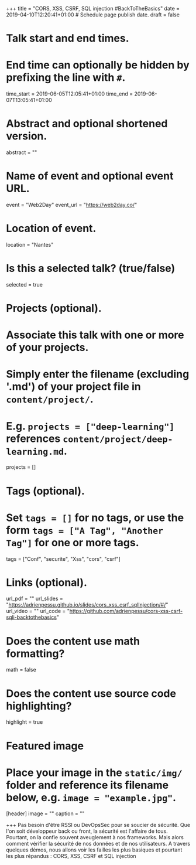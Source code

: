 +++
title = "CORS, XSS, CSRF, SQL injection #BackToTheBasics"
date = 2019-04-10T12:20:41+01:00  # Schedule page publish date.
draft = false

# Talk start and end times.
#   End time can optionally be hidden by prefixing the line with `#`.
time_start = 2019-06-05T12:05:41+01:00
time_end = 2019-06-07T13:05:41+01:00

# Abstract and optional shortened version.
abstract = ""

# Name of event and optional event URL.
event = "Web2Day"
event_url = "https://web2day.co/"

# Location of event.
location = "Nantes"

# Is this a selected talk? (true/false)
selected = true

# Projects (optional).
#   Associate this talk with one or more of your projects.
#   Simply enter the filename (excluding '.md') of your project file in `content/project/`.
#   E.g. `projects = ["deep-learning"]` references `content/project/deep-learning.md`.
projects = []

# Tags (optional).
#   Set `tags = []` for no tags, or use the form `tags = ["A Tag", "Another Tag"]` for one or more tags.
tags = ["Conf", "securite", "Xss", "cors", "csrf"]

# Links (optional).
url_pdf = ""
url_slides = "https://adrienpessu.github.io/slides/cors_xss_csrf_sqlInjection/#/"
url_video = ""
url_code = "https://github.com/adrienpessu/cors-xss-csrf-sqli-backtothebasics"

# Does the content use math formatting?
math = false

# Does the content use source code highlighting?
highlight = true

# Featured image
# Place your image in the `static/img/` folder and reference its filename below, e.g. `image = "example.jpg"`.
[header]
image = ""
caption = ""

+++
Pas besoin d'être RSSI ou DevOpsSec pour se soucier de sécurité. Que l'on soit développeur back ou front, la sécurité est l'affaire de tous.
Pourtant, on la confie souvent aveuglement à nos frameworks. Mais alors comment vérifier la sécurité de nos données et de nos utilisateurs.
A travers quelques démos, nous allons voir les failles les plus basiques et pourtant les plus répandus : CORS, XSS, CSRF et SQL injection